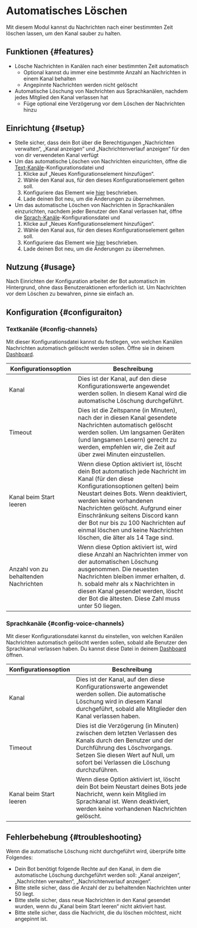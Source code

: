 # Automatisches Löschen

Mit diesem Modul kannst du Nachrichten nach einer bestimmten Zeit löschen lassen, um den Kanal sauber zu halten.

<ModuleOverview moduleName="auto-delete" />

## Funktionen {#features}

* Lösche Nachrichten in Kanälen nach einer bestimmten Zeit automatisch
  * Optional kannst du immer eine bestimmte Anzahl an Nachrichten in einem Kanal behalten
  * Angepinnte Nachrichten werden nicht gelöscht
* Automatische Löschung von Nachrichten aus Sprachkanälen, nachdem jedes Mitglied den Kanal verlassen hat
  * Füge optional eine Verzögerung vor dem Löschen der Nachrichten hinzu

## Einrichtung {#setup}

* Stelle sicher, dass dein Bot über die Berechtigungen „Nachrichten verwalten“, „Kanal anzeigen“ und „Nachrichtenverlauf anzeigen“ für den von dir verwendeten Kanal verfügt
* Um das automatische Löschen von Nachrichten einzurichten, öffne
  die [Text-Kanäle](https://scnx.app/de/glink?page=bot/configuration?file=auto-delete%7Cchannels)-Konfigurationsdatei und
  1. Klicke auf „Neues Konfigurationselement hinzufügen“.
  2. Wähle den Kanal aus, für den dieses Konfigurationselement gelten soll.
  3. Konfiguriere das Element wie [hier](#config-channels) beschrieben.
  4. Lade deinen Bot neu, um die Änderungen zu übernehmen.
* Um das automatische Löschen von Nachrichten in Sprachkanälen einzurichten, nachdem jeder Benutzer den Kanal verlassen hat, öffne
  die [Sprach-Kanäle](https://scnx.app/de/glink?page=bot/configuration?file=auto-delete%7Cvoice-channels)-Konfigurationsdatei und
  1. Klicke auf „Neues Konfigurationselement hinzufügen“.
  2. Wähle den Kanal aus, für den dieses Konfigurationselement gelten soll.
  3. Konfiguriere das Element wie [hier](#config-voice-channels) beschrieben.
  4. Lade deinen Bot neu, um die Änderungen zu übernehmen.

## Nutzung {#usage}

Nach Einrichten der Konfiguration arbeitet der Bot automatisch im Hintergrund, ohne dass Benutzeraktionen erforderlich ist. Um Nachrichten
vor dem Löschen zu bewahren, pinne sie einfach an.

## Konfiguration {#configuraiton}

### Textkanäle {#config-channels}

Mit dieser Konfigurationsdatei kannst du festlegen, von welchen Kanälen Nachrichten automatisch gelöscht werden sollen. Öffne
sie in deinem [Dashboard](https://scnx.app/de/glink?page=bot/configuration?file=auto-delete%7Cchannels).

| Konfigurationsoption                  | Beschreibung                                                                                                                                                                                                                                                                                                                                                                                      |
|---------------------------------------|---------------------------------------------------------------------------------------------------------------------------------------------------------------------------------------------------------------------------------------------------------------------------------------------------------------------------------------------------------------------------------------------------|
| Kanal                                 | Dies ist der Kanal, auf den diese Konfigurationswerte angewendet werden sollen. In diesem Kanal wird die automatische Löschung durchgeführt.                                                                                                                                                                                                                                                      |
| Timeout                               | Dies ist die Zeitspanne (in Minuten), nach der in diesen Kanal gesendete Nachrichten automatisch gelöscht werden sollen. Um langsamen Geräten (und langsamen Lesern) gerecht zu werden, empfehlen wir, die Zeit auf über zwei Minuten einzustellen.                                                                                                                                               |
| Kanal beim Start leeren               | Wenn diese Option aktiviert ist, löscht dein Bot automatisch jede Nachricht im Kanal (für den diese Konfigurationsoptionen gelten) beim Neustart deines Bots. Wenn deaktiviert, werden keine vorhandenen Nachrichten gelöscht. Aufgrund einer Einschränkung seitens Discord kann der Bot nur bis zu 100 Nachrichten auf einmal löschen und keine Nachrichten löschen, die älter als 14 Tage sind. |
| Anzahl von zu behaltenden Nachrichten | Wenn diese Option aktiviert ist, wird diese Anzahl an Nachrichten immer von der automatischen Löschung ausgenommen. Die neuesten Nachrichten bleiben immer erhalten, d. h. sobald mehr als x Nachrichten in diesen Kanal gesendet werden, löscht der Bot die ältesten. Diese Zahl muss unter 50 liegen.                                                                                           |

### Sprachkanäle {#config-voice-channels}

Mit dieser Konfigurationsdatei kannst du einstellen, von welchen Kanälen Nachrichten automatisch gelöscht werden sollen, sobald alle Benutzer den Sprachkanal verlassen haben.
Du kannst diese Datei in deinem [Dashboard](https://scnx.app/de/glink?page=bot/configuration?file=auto-delete%7Cvoice-channels) öffnen.

| Konfigurationsoption    | Beschreibung                                                                                                                                                                                                                    |
|-------------------------|---------------------------------------------------------------------------------------------------------------------------------------------------------------------------------------------------------------------------------|
| Kanal                   | Dies ist der Kanal, auf den diese Konfigurationswerte angewendet werden sollen. Die automatische Löschung wird in diesem Kanal durchgeführt, sobald alle Mitglieder den Kanal verlassen haben.                                  |
| Timeout                 | Dies ist die Verzögerung (in Minuten) zwischen dem letzten Verlassen des Kanals durch den Benutzer und der Durchführung des Löschvorgangs. Setzen Sie diesen Wert auf Null, um sofort bei Verlassen die Löschung durchzuführen. |
| Kanal beim Start leeren | Wenn diese Option aktiviert ist, löscht dein Bot beim Neustart deines Bots jede Nachricht, wenn kein Mitglied im Sprachkanal ist. Wenn deaktiviert, werden keine vorhandenen Nachrichten gelöscht.                              |

## Fehlerbehebung {#troubleshooting}

Wenn die automatische Löschung nicht durchgeführt wird, überprüfe bitte Folgendes:

* Dein Bot benötigt folgende Rechte auf den Kanal, in dem die automatische Löschung durchgeführt werden soll: „Kanal anzeigen“, „Nachrichten verwalten“, „Nachrichtenverlauf anzeigen“.
* Bitte stelle sicher, dass die Anzahl der zu behaltenden Nachrichten unter 50 liegt.
* Bitte stelle sicher, dass neue Nachrichten in den Kanal gesendet wurden, wenn du „Kanal beim Start leeren“ nicht aktiviert hast.
* Bitte stelle sicher, dass die Nachricht, die du löschen möchtest, nicht angepinnt ist.